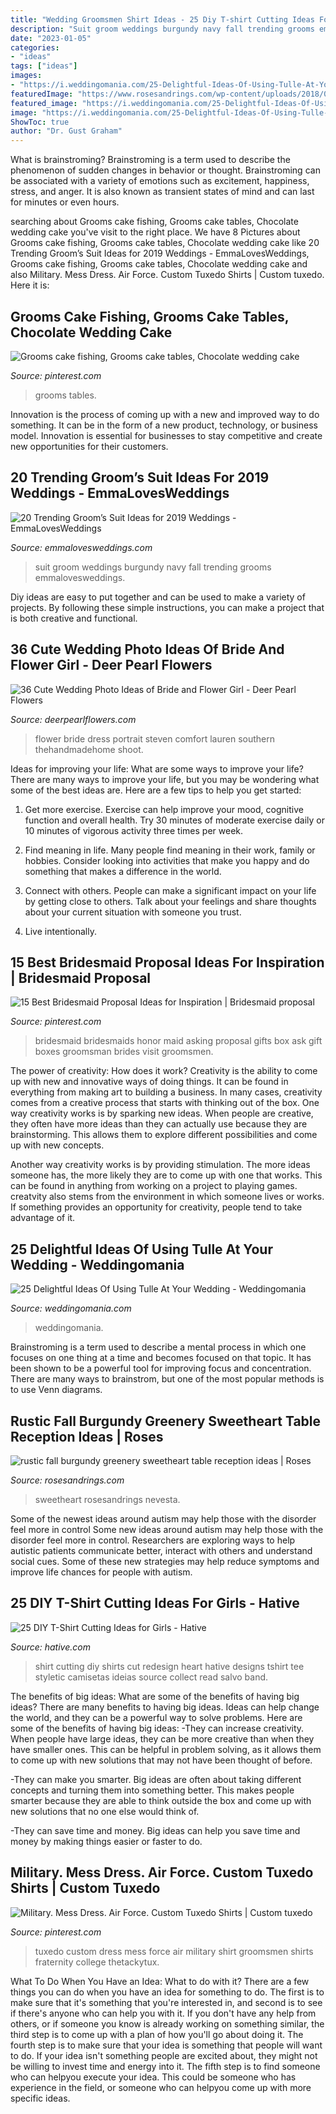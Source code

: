 ```yaml
---
title: "Wedding Groomsmen Shirt Ideas - 25 Diy T-shirt Cutting Ideas For Girls"
description: "Suit groom weddings burgundy navy fall trending grooms emmalovesweddings"
date: "2023-01-05"
categories:
- "ideas"
tags: ["ideas"]
images:
- "https://i.weddingomania.com/25-Delightful-Ideas-Of-Using-Tulle-At-Your-Wedding22.jpg"
featuredImage: "https://www.rosesandrings.com/wp-content/uploads/2018/01/rustic-burgundy-and-orange-fall-wedding-recetion-sweetheart-table-decor.jpg"
featured_image: "https://i.weddingomania.com/25-Delightful-Ideas-Of-Using-Tulle-At-Your-Wedding22.jpg"
image: "https://i.weddingomania.com/25-Delightful-Ideas-Of-Using-Tulle-At-Your-Wedding22.jpg"
ShowToc: true
author: "Dr. Gust Graham"
---
```



What is brainstroming?
Brainstroming is a term used to describe the phenomenon of sudden changes in behavior or thought. Brainstroming can be associated with a variety of emotions such as excitement, happiness, stress, and anger. It is also known as transient states of mind and can last for minutes or even hours.

	

		
searching about Grooms cake fishing, Grooms cake tables, Chocolate wedding cake you've visit to the right place. We have 8 Pictures about Grooms cake fishing, Grooms cake tables, Chocolate wedding cake like 20 Trending Groom’s Suit Ideas for 2019 Weddings - EmmaLovesWeddings, Grooms cake fishing, Grooms cake tables, Chocolate wedding cake and also Military. Mess Dress. Air Force. Custom Tuxedo Shirts | Custom tuxedo. Here it is:
		
    
## Grooms Cake Fishing, Grooms Cake Tables, Chocolate Wedding Cake

<img loading=lazy src="https://i.pinimg.com/736x/e0/5b/bf/e05bbf54fa8af7dba50c10ac5f53900e.jpg" onerror="this.onerror=null;this.src='https://tse1.mm.bing.net/th?id=OIP.VaxkzES8pgiUMmXbC9JM_AHaJ3&amp;pid=15.1';" alt="Grooms cake fishing, Grooms cake tables, Chocolate wedding cake">

_Source: pinterest.com_

>grooms tables. 

	

Innovation is the process of coming up with a new and improved way to do something. It can be in the form of a new product, technology, or business model. Innovation is essential for businesses to stay competitive and create new opportunities for their customers.

    
## 20 Trending Groom’s Suit Ideas For 2019 Weddings - EmmaLovesWeddings

<img loading=lazy src="http://emmalovesweddings.com/wp-content/uploads/2018/09/navy-and-burgundy-groom-wedding-suit-for-fall-and-winter.jpg" onerror="this.onerror=null;this.src='https://tse1.mm.bing.net/th?id=OIP.ULEkH9C46Wz2DJMCwskqHQHaLG&amp;pid=15.1';" alt="20 Trending Groom’s Suit Ideas for 2019 Weddings - EmmaLovesWeddings">

_Source: emmalovesweddings.com_

>suit groom weddings burgundy navy fall trending grooms emmalovesweddings. 

	

Diy ideas are easy to put together and can be used to make a variety of projects. By following these simple instructions, you can make a project that is both creative and functional.

    
## 36 Cute Wedding Photo Ideas Of Bride And Flower Girl - Deer Pearl Flowers

<img loading=lazy src="https://www.deerpearlflowers.com/wp-content/uploads/2015/04/wedding-photo-shoot-ideas-bride-and-flower-girl.jpg" onerror="this.onerror=null;this.src='https://tse3.mm.bing.net/th?id=OIP.RLhG_DkRVWHBujAdpkrQhwHaLH&amp;pid=15.1';" alt="36 Cute Wedding Photo Ideas of Bride and Flower Girl - Deer Pearl Flowers">

_Source: deerpearlflowers.com_

>flower bride dress portrait steven comfort lauren southern thehandmadehome shoot. 

	

Ideas for improving your life: What are some ways to improve your life?
There are many ways to improve your life, but you may be wondering what some of the best ideas are. Here are a few tips to help you get started:
1. Get more exercise. Exercise can help improve your mood, cognitive function and overall health. Try 30 minutes of moderate exercise daily or 10 minutes of vigorous activity three times per week.

2. Find meaning in life. Many people find meaning in their work, family or hobbies. Consider looking into activities that make you happy and do something that makes a difference in the world.

3. Connect with others. People can make a significant impact on your life by getting close to others. Talk about your feelings and share thoughts about your current situation with someone you trust.

4. Live intentionally.

    
## 15 Best Bridesmaid Proposal Ideas For Inspiration | Bridesmaid Proposal

<img loading=lazy src="https://i.pinimg.com/736x/b4/9b/4c/b49b4c2b6d5a4ce0641042218c090fcd.jpg" onerror="this.onerror=null;this.src='https://tse2.mm.bing.net/th?id=OIP.opVEXQQKNo36FARRew5Z4gHaJ3&amp;pid=15.1';" alt="15 Best Bridesmaid Proposal Ideas for Inspiration | Bridesmaid proposal">

_Source: pinterest.com_

>bridesmaid bridesmaids honor maid asking proposal gifts box ask gift boxes groomsman brides visit groomsmen. 

	

The power of creativity: How does it work?
Creativity is the ability to come up with new and innovative ways of doing things. It can be found in everything from making art to building a business. In many cases, creativity comes from a creative process that starts with thinking out of the box.
One way creativity works is by sparking new ideas. When people are creative, they often have more ideas than they can actually use because they are brainstorming. This allows them to explore different possibilities and come up with new concepts.

Another way creativity works is by providing stimulation. The more ideas someone has, the more likely they are to come up with one that works. This can be found in anything from working on a project to playing games. creatvity also stems from the environment in which someone lives or works. If something provides an opportunity for creativity, people tend to take advantage of it.

    
## 25 Delightful Ideas Of Using Tulle At Your Wedding - Weddingomania

<img loading=lazy src="https://i.weddingomania.com/25-Delightful-Ideas-Of-Using-Tulle-At-Your-Wedding22.jpg" onerror="this.onerror=null;this.src='https://tse2.mm.bing.net/th?id=OIP.WisdYzu4G0iiPhKQdsGRUwHaJ4&amp;pid=15.1';" alt="25 Delightful Ideas Of Using Tulle At Your Wedding - Weddingomania">

_Source: weddingomania.com_

>weddingomania. 

	

Brainstroming is a term used to describe a mental process in which one focuses on one thing at a time and becomes focused on that topic. It has been shown to be a powerful tool for improving focus and concentration. There are many ways to brainstrom, but one of the most popular methods is to use Venn diagrams.

    
## Rustic Fall Burgundy Greenery Sweetheart Table Reception Ideas | Roses

<img loading=lazy src="https://www.rosesandrings.com/wp-content/uploads/2018/01/rustic-burgundy-and-orange-fall-wedding-recetion-sweetheart-table-decor.jpg" onerror="this.onerror=null;this.src='https://tse3.mm.bing.net/th?id=OIP.1LeSjvRpNl7KUqnUF6940QHaLE&amp;pid=15.1';" alt="rustic fall burgundy greenery sweetheart table reception ideas | Roses">

_Source: rosesandrings.com_

>sweetheart rosesandrings nevesta. 

	

Some of the newest ideas around autism may help those with the disorder feel more in control
Some new ideas around autism may help those with the disorder feel more in control. Researchers are exploring ways to help autistic patients communicate better, interact with others and understand social cues. Some of these new strategies may help reduce symptoms and improve life chances for people with autism.

    
## 25 DIY T-Shirt Cutting Ideas For Girls - Hative

<img loading=lazy src="https://hative.com/wp-content/uploads/2014/11/diy-tshirt-cutting-ideas/2-heart-t-shirt-cutting.jpg" onerror="this.onerror=null;this.src='https://tse2.mm.bing.net/th?id=OIP.I-pC37sxVgpTaGSs02JXQQHaHh&amp;pid=15.1';" alt="25 DIY T-Shirt Cutting Ideas for Girls - Hative">

_Source: hative.com_

>shirt cutting diy shirts cut redesign heart hative designs tshirt tee styletic camisetas ideias source collect read salvo band. 

	

The benefits of big ideas: What are some of the benefits of having big ideas?
There are many benefits to having big ideas. Ideas can help change the world, and they can be a powerful way to solve problems. Here are some of the benefits of having big ideas: 
-They can increase creativity. When people have large ideas, they can be more creative than when they have smaller ones. This can be helpful in problem solving, as it allows them to come up with new solutions that may not have been thought of before. 

-They can make you smarter. Big ideas are often about taking different concepts and turning them into something better. This makes people smarter because they are able to think outside the box and come up with new solutions that no one else would think of. 

-They can save time and money. Big ideas can help you save time and money by making things easier or faster to do.

    
## Military. Mess Dress. Air Force. Custom Tuxedo Shirts | Custom Tuxedo

<img loading=lazy src="https://i.pinimg.com/736x/7f/24/9e/7f249eafec99bc6b755f1cdf847bbe12--custom-tuxedo-the-groomsmen.jpg" onerror="this.onerror=null;this.src='https://tse4.mm.bing.net/th?id=OIP.3bFR7EmYAbvk-dy_pHKg2AAAAA&amp;pid=15.1';" alt="Military. Mess Dress. Air Force. Custom Tuxedo Shirts | Custom tuxedo">

_Source: pinterest.com_

>tuxedo custom dress mess force air military shirt groomsmen shirts fraternity college thetackytux. 

	

What To Do When You Have an Idea: What to do with it?
There are a few things you can do when you have an idea for something to do. The first is to make sure that it's something that you're interested in, and second is to see if there's anyone who can help you with it. If you don't have any help from others, or if someone you know is already working on something similar, the third step is to come up with a plan of how you'll go about doing it. The fourth step is to make sure that your idea is something that people will want to do. If your idea isn't something people are excited about, they might not be willing to invest time and energy into it. The fifth step is to find someone who can helpyou execute your idea. This could be someone who has experience in the field, or someone who can helpyou come up with more specific ideas.

